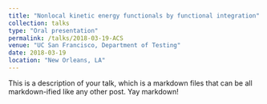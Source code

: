 ```yaml
---
title: "Nonlocal kinetic energy functionals by functional integration"
collection: talks
type: "Oral presentation"
permalink: /talks/2018-03-19-ACS
venue: "UC San Francisco, Department of Testing"
date: 2018-03-19
location: "New Orleans, LA"
---
```


This is a description of your talk, which is a markdown files that can be all markdown-ified like any other post. Yay markdown!
